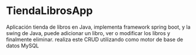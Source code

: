 # TiendaLibrosApp

Aplicación tienda de libros en Java, implementa framework spring boot, y la swing de Java, puede adicionar un libro, ver o modificar los libros y finalmente eliminar. realiza este CRUD utilizando como motor de base de datos MySQL
